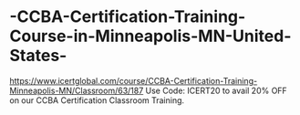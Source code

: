 # -CCBA-Certification-Training-Course-in-Minneapolis-MN-United-States-
https://www.icertglobal.com/course/CCBA-Certification-Training-Minneapolis-MN/Classroom/63/187            Use Code: ICERT20 to avail 20% OFF on our CCBA Certification Classroom Training.
